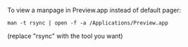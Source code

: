To view a manpage in Preview.app instead of default pager:

`man -t rsync | open -f -a /Applications/Preview.app`

(replace "rsync" with the tool you want)
